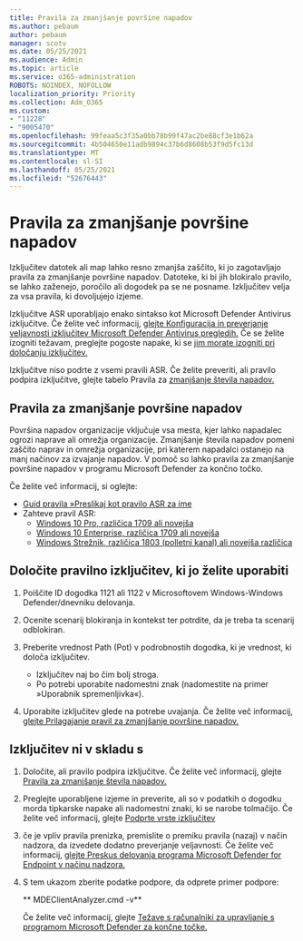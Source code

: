 ```yaml
---
title: Pravila za zmanjšanje površine napadov
ms.author: pebaum
author: pebaum
manager: scotv
ms.date: 05/25/2021
ms.audience: Admin
ms.topic: article
ms.service: o365-administration
ROBOTS: NOINDEX, NOFOLLOW
localization_priority: Priority
ms.collection: Adm_O365
ms.custom:
- "11228"
- "9005470"
ms.openlocfilehash: 99feaa5c3f35a0bb78b99f47ac2be88cf3e1b62a
ms.sourcegitcommit: 4b504650e11adb9894c37b6d8608b53f9d5fc13d
ms.translationtype: MT
ms.contentlocale: sl-SI
ms.lasthandoff: 05/25/2021
ms.locfileid: "52676443"
---
```

# <a name="attack-surface-reduction-rules"></a>Pravila za zmanjšanje površine napadov

Izključitev datotek ali map lahko resno zmanjša zaščito, ki jo zagotavljajo pravila za zmanjšanje površine napadov. Datoteke, ki bi jih blokiralo pravilo, se lahko zaženejo, poročilo ali dogodek pa se ne posname. Izključitev velja za vsa pravila, ki dovoljujejo izjeme.

Izključitve ASR uporabljajo enako sintakso kot Microsoft Defender Antivirus izključitve. Če želite več informacij, [glejte Konfiguracija in preverjanje veljavnosti izključitev Microsoft Defender Antivirus pregledih.](/microsoft-365/security/defender-endpoint/configure-exclusions-microsoft-defender-antivirus) Če se želite izogniti težavam, preglejte pogoste napake, ki se [jim morate izogniti pri določanju izključitev.](/microsoft-365/security/defender-endpoint/common-exclusion-mistakes-microsoft-defender-antivirus)

Izključitve niso podrte z vsemi pravili ASR. Če želite preveriti, ali pravilo podpira izključitve, glejte tabelo Pravila za [zmanjšanje števila napadov.](/microsoft-365/security/defender-endpoint/attack-surface-reduction#attack-surface-reduction-rules)

## <a name="attack-surface-reduction-rules"></a>Pravila za zmanjšanje površine napadov

Površina napadov organizacije vključuje vsa mesta, kjer lahko napadalec ogrozi naprave ali omrežja organizacije. Zmanjšanje števila napadov pomeni zaščito naprav in omrežja organizacije, pri katerem napadalci ostanejo na manj načinov za izvajanje napadov. V pomoč so lahko pravila za zmanjšanje površine napadov v programu Microsoft Defender za končno točko.

Če želite več informacij, si oglejte:

- [Guid pravila »Preslikaj kot pravilo ASR za ime](/microsoft-365/security/defender-endpoint/attack-surface-reduction#attack-surface-reduction-rules)
- Zahteve pravil ASR:
    - [Windows 10 Pro, različica 1709 ali novejša](/windows/whats-new/whats-new-windows-10-version-1709)
    - [Windows 10 Enterprise, različica 1709 ali novejša](/windows/whats-new/whats-new-windows-10-version-1709)
    - [Windows Strežnik, različica 1803 (polletni kanal) ali novejša različica](/windows-server/get-started/whats-new-in-windows-server-1803)

## <a name="identify-the-correct-exclusion-to-apply"></a>Določite pravilno izključitev, ki jo želite uporabiti

1. Poiščite ID dogodka 1121 ali 1122 v Microsoftovem Windows-Windows Defender/dnevniku delovanja.

1. Ocenite scenarij blokiranja in kontekst ter potrdite, da je treba ta scenarij odblokiran.

1. Preberite vrednost Path (Pot) v podrobnostih dogodka, ki je vrednost, ki določa izključitev.
    - Izključitev naj bo čim bolj stroga.
    - Po potrebi uporabite nadomestni znak (nadomestite na primer »Uporabnik spremenljivka«).

1. Uporabite izključitev glede na potrebe uvajanja. Če želite več informacij, [glejte Prilagajanje pravil za zmanjšanje površine napadov.](/microsoft-365/security/defender-endpoint/customize-attack-surface-reduction)

## <a name="exclusion-is-not-honored"></a>Izključitev ni v skladu s

1. Določite, ali pravilo podpira izključitve. Če želite več informacij, glejte [Pravila za zmanjšanje števila napadov.](/microsoft-365/security/defender-endpoint/attack-surface-reduction#attack-surface-reduction-rules)

1. Preglejte uporabljene izjeme in preverite, ali so v podatkih o dogodku morda tipkarske napake ali nadomestni znaki, ki se narobe tolmačijo. Če želite več informacij, glejte [Podprte vrste izključitev](/microsoft-365/security/defender-endpoint/mac-exclusions#supported-exclusion-types)

1. če je vpliv pravila prenizka, premislite o premiku pravila (nazaj) v način nadzora, da izvedete dodatno preverjanje veljavnosti. Če želite več informacij, [glejte Preskus delovanja programa Microsoft Defender for Endpoint v načinu nadzora.](/microsoft-365/security/defender-endpoint/audit-windows-defender)

1. S tem ukazom zberite podatke podpore, da odprete primer podpore:
    
   ** MDEClientAnalyzer.cmd -v**

    Če želite več informacij, glejte [Težave s računalniki za upravljanje s programom Microsoft Defender za končne točke.](issues-with-onboarding-machines.md)
